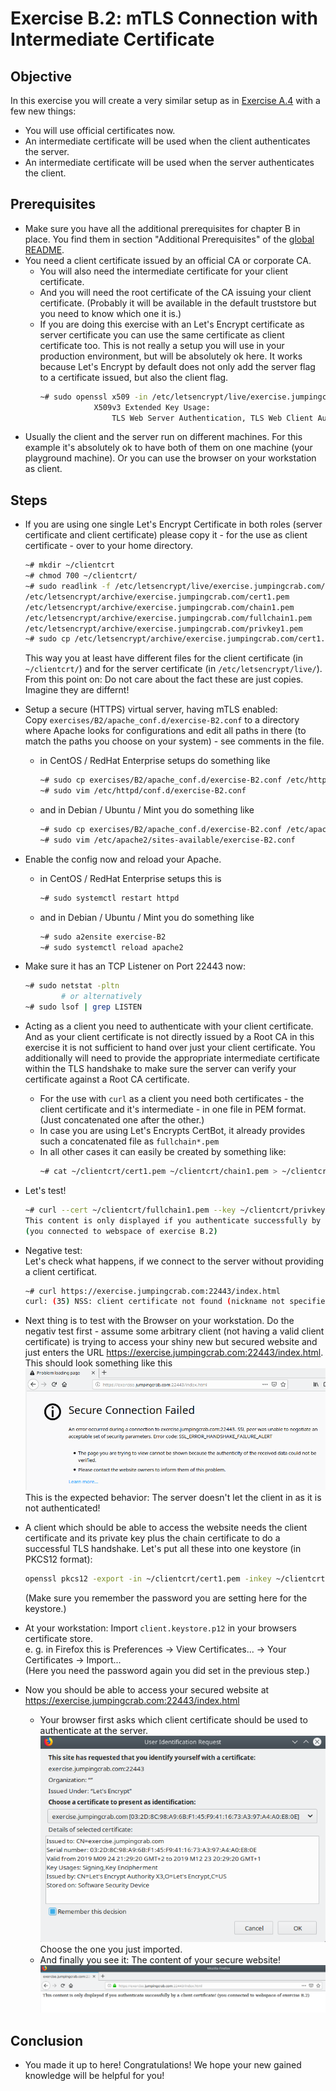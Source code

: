# Exercise B.2: mTLS Connection with Intermediate Certificate

## Objective

In this exercise you will create a very similar setup as in [Exercise A.4](../A4/) with a few new things:
   * You will use official certificates now.
   * An intermediate certificate will be used when the client authenticates the server.
   * An intermediate certificate will be used when the server authenticates the client.

## Prerequisites

   * Make sure you have all the additional prerequisites for chapter B in place. You find them in section "Additional Prerequisites" of the [global README](../../../../).
   * You need a client certificate issued by an official CA or corporate CA.
      - You will also need the intermediate certificate for your client certificate.
      - And you will need the root certificate of the CA issuing your client certificate.
        (Probably it will be available in the default truststore but you need to know which one it is.)
      - If you are doing this exercise with an Let's Encrypt certificate as server certificate you can use the same certificate as client certificate too. This is not really a setup you will use in your production environment, but will be absolutely ok here. It works because Let's Encrypt by default does not only add the server flag to a certificate issued, but also the client flag.
        ```Bash
        ~# sudo openssl x509 -in /etc/letsencrypt/live/exercise.jumpingcrab.com/cert.pem -noout -text | grep -A1 "Extended Key Usage:"
                    X509v3 Extended Key Usage: 
                        TLS Web Server Authentication, TLS Web Client Authentication
        ```
   * Usually the client and the server run on different machines. For this example it's absolutely ok to have both of them on one machine (your playground machine). Or you can use the browser on your workstation as client.

## Steps

   * If you are using one single Let's Encrypt Certificate in both roles (server certificate and client certificate) please copy it - for the use as client certificate - over to your home directory.
     ```Bash
     ~# mkdir ~/clientcrt
     ~# chmod 700 ~/clientcrt/
     ~# sudo readlink -f /etc/letsencrypt/live/exercise.jumpingcrab.com/cert.pem /etc/letsencrypt/live/exercise.jumpingcrab.com/chain.pem /etc/letsencrypt/live/exercise.jumpingcrab.com/fullchain.pem /etc/letsencrypt/live/exercise.jumpingcrab.com/privkey.pem
     /etc/letsencrypt/archive/exercise.jumpingcrab.com/cert1.pem
     /etc/letsencrypt/archive/exercise.jumpingcrab.com/chain1.pem
     /etc/letsencrypt/archive/exercise.jumpingcrab.com/fullchain1.pem
     /etc/letsencrypt/archive/exercise.jumpingcrab.com/privkey1.pem
     ~# sudo cp /etc/letsencrypt/archive/exercise.jumpingcrab.com/cert1.pem  /etc/letsencrypt/archive/exercise.jumpingcrab.com/chain1.pem /etc/letsencrypt/archive/exercise.jumpingcrab.com/fullchain1.pem /etc/letsencrypt/archive/exercise.jumpingcrab.com/privkey1.pem ~/clientcrt/
     ```
     This way you at least have different files for the client certificate (in `~/clientcrt/`) and for the server certificate (in `/etc/letsencrypt/live/`). From this point on: Do not care about the fact these are just copies. Imagine they are differnt!
   * Setup a secure (HTTPS) virtual server, having mTLS enabled:  
     Copy `exercises/B2/apache_conf.d/exercise-B2.conf` to a directory where Apache looks for configurations and edit all paths in there (to match the paths you choose on your system) - see comments in the file.
      * in CentOS / RedHat Enterprise setups do something like
        ```Bash
        ~# sudo cp exercises/B2/apache_conf.d/exercise-B2.conf /etc/httpd/conf.d/
        ~# sudo vim /etc/httpd/conf.d/exercise-B2.conf
        ```
      * and in Debian / Ubuntu / Mint you do something like
        ```Bash
        ~# sudo cp exercises/B2/apache_conf.d/exercise-B2.conf /etc/apache2/sites-available
        ~# sudo vim /etc/apache2/sites-available/exercise-B2.conf
        ```

   * Enable the config now and reload your Apache.
      * in CentOS / RedHat Enterprise setups this is
        ```Bash
        ~# sudo systemctl restart httpd
        ```
      * and in Debian / Ubuntu / Mint you do something like
        ```Bash
        ~# sudo a2ensite exercise-B2
        ~# sudo systemctl reload apache2
        ```

   * Make sure it has an TCP Listener on Port 22443 now:
     ```Bash
     ~# sudo netstat -pltn
             # or alternatively
     ~# sudo lsof | grep LISTEN
     ```

   * Acting as a client you need to authenticate with your client certificate. And as your client certificate is not directly issued by a Root CA in this exercise it is not sufficient to hand over just your client certificate. You additionally will need to provide the appropriate intermediate certificate within the TLS handshake to make sure the server can verify your certificate against a Root CA certificate.
       - For the use with `curl` as a client you need both certificates - the client certificate and it's intermediate - in one file in PEM format. (Just concatenated one after the other.)
       - In case you are using Let's Encrypts CertBot, it already provides such a concatenated file as `fullchain*.pem`
       - In all other cases it can easily be created by something like:
         ```Bash
         ~# cat ~/clientcrt/cert1.pem ~/clientcrt/chain1.pem > ~/clientcrt/fullchain1.pem
         ```

   * Let's test!  
     ```Bash
     ~# curl --cert ~/clientcrt/fullchain1.pem --key ~/clientcrt/privkey1.pem https://exercise.jumpingcrab.com:22443/index.html
     This content is only displayed if you authenticate successfully by a client certificate!
     (you connected to webspace of exercise B.2)
     ```

   * Negative test:  
     Let's check what happens, if we connect to the server without providing a client certificat.
     ```Bash
     ~# curl https://exercise.jumpingcrab.com:22443/index.html
     curl: (35) NSS: client certificate not found (nickname not specified)
     ```

   * Next thing is to test with the Browser on your workstation. Do the negativ test first - assume some arbitrary client (not having a valid client certificate) is trying to access your shiny new but secured website and just enters the URL https://exercise.jumpingcrab.com:22443/index.html. This should look something like this  
     ![SSL_ERROR_HANDSHAKE_FAILURE_ALERT](images/client_not_accepted_in_tls_handshake.png "The client receives a SSL_ERROR_HANDSHAKE_FAILURE_ALERT")  
     This is the expected behavior: The server doesn't let the client in as it is not authenticated!

   * A client which should be able to access the website needs the client certificate and its private key plus the chain certificate to do a successful TLS handshake. Let's put all these into one keystore (in PKCS12 format):  
     ```Bash
     openssl pkcs12 -export -in ~/clientcrt/cert1.pem -inkey ~/clientcrt/privkey1.pem -certfile ~/clientcrt/chain1.pem -out ~/clientcrt/client.keystore.p12
     ```
     (Make sure you remember the password you are setting here for the keystore.)

   * At your workstation: Import `client.keystore.p12` in your browsers certificate store.  
     e. g. in Firefox this is Preferences -> View Certificates... -> Your Certificates -> Import...  
     (Here you need the password again you did set in the previous step.)

   * Now you should be able to access your secured website at https://exercise.jumpingcrab.com:22443/index.html  
      - Your browser first asks which client certificate should be used to authenticate at the server.
        ![Client Certificate selection](images/client_certificate_selection.png "Client Certificate selection dialog")  
        Choose the one you just imported.
      - And finally you see it: The content of your secure website!  
        ![Content of the secure website](images/website.png "The content of the secure website is displayed.")

## Conclusion

   * You made it up to here! Congratulations! We hope your new gained knowledge will be helpful for you!
